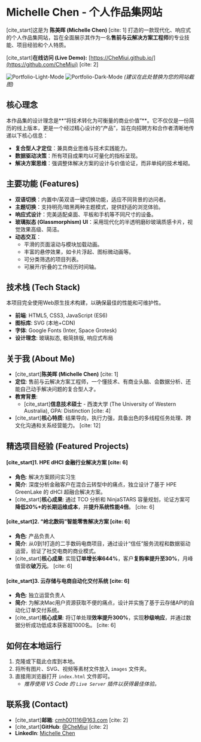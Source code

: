 # Michelle Chen - 个人作品集网站

[cite_start]这是为 **陈美晖 (Michelle Chen)** [cite: 1] 打造的一款现代化、响应式的个人作品集网站，旨在全面展示其作为一名**售前与云解决方案工程师**的专业技能、项目经验和个人特质。

[cite_start]**在线访问 (Live Demo):** [https://CheMiui.github.io/](https://github.com/CheMiui) [cite: 2]

![Portfolio-Light-Mode](images/screenshot-light.png)
![Portfolio-Dark-Mode](images/screenshot-dark.png)
*(建议在此处替换为您的网站截图)*

## 核心理念

本作品集的设计理念是**“将技术转化为可衡量的商业价值”**。它不仅仅是一份简历的线上版本，更是一个经过精心设计的“产品”，旨在向招聘方和合作者清晰地传递以下核心信息：
* **复合型人才定位**：兼具商业思维与技术实践能力。
* **数据驱动决策**：所有项目成果均以可量化的指标呈现。
* **解决方案思维**：强调整体解决方案的设计与价值论证，而非单纯的技术堆砌。

## 主要功能 (Features)

* **双语切换**：内置中/英双语一键切换功能，适应不同背景的访问者。
* **主题切换**：支持明亮/暗黑两种主题模式，提供舒适的浏览体验。
* **响应式设计**：完美适配桌面、平板和手机等不同尺寸的设备。
* **玻璃拟态 (Glassmorphism) UI**：采用现代化的半透明磨砂玻璃质感卡片，视觉效果高级、简洁。
* **动态交互**：
    * 平滑的页面滚动与模块加载动画。
    * 丰富的悬停效果，如卡片浮起、图标微动画等。
    * 可分类筛选的项目列表。
    * 可展开/折叠的工作经历时间轴。

## 技术栈 (Tech Stack)

本项目完全使用Web原生技术构建，以确保最佳的性能和可维护性。

* **前端**: HTML5, CSS3, JavaScript (ES6)
* **图标库**: SVG (本地+CDN)
* **字体**: Google Fonts (Inter, Space Grotesk)
* **设计理念**: 玻璃拟态, 极简排版, 响应式布局

## 关于我 (About Me)

* [cite_start]**陈美晖 (Michelle Chen)** [cite: 1]
* **定位**: 售前与云解决方案工程师，一个懂技术、有商业头脑、会数据分析、还能自己动手解决问题的复合型人才。
* **教育背景**:
    * [cite_start]**信息技术硕士** - 西澳大学 (The University of Western Australia), GPA: Distinction [cite: 4]
* [cite_start]**核心特质**: 结果导向，执行力强，具备出色的多线程任务处理、跨文化沟通和关系经营能力。 [cite: 12]

## 精选项目经验 (Featured Projects)

#### [cite_start]1. HPE dHCI 金融行业解决方案 [cite: 6]
* **角色**: 解决方案顾问实习生
* **简介**: 深度分析金融客户在混合云转型中的痛点，独立设计了基于 HPE GreenLake 的 dHCI 超融合解决方案。
* [cite_start]**核心成果**: 通过 TCO 分析和 NinjaSTARS 容量规划，论证方案可**降低20%+的长期运维成本**，并**提升系统性能4倍**。 [cite: 6]

#### [cite_start]2. “岭北数码”智能零售解决方案 [cite: 6]
* **角色**: 产品负责人
* **简介**: 从0到1打造的二手数码电商项目，通过设计“信任”服务流程和数据驱动运营，验证了社交电商的商业模式。
* [cite_start]**核心成果**: 实现**订单增长率644%**，客户**复购率提升至30%**，月峰值营收**破万元**。 [cite: 6]

#### [cite_start]3. 云存储与电商自动化交付系统 [cite: 6]
* **角色**: 独立运营负责人
* **简介**: 为解决Mac用户资源获取不便的痛点，设计并实施了基于云存储API的自动化订单交付系统。
* [cite_start]**核心成果**: 将订单处理**效率提升300%**，实现**秒级响应**，并通过数据分析成功低成本获客超1000名。 [cite: 6]

## 如何在本地运行

1.  克隆或下载此仓库到本地。
2.  将所有图片、SVG、视频等素材文件放入 `images` 文件夹。
3.  直接用浏览器打开 `index.html` 文件即可。
    * *推荐使用 VS Code 的 `Live Server` 插件以获得最佳体验。*

## 联系我 (Contact)

* [cite_start]**邮箱**: cmh001116@163.com [cite: 2]
* [cite_start]**GitHub**: [@CheMiui](https://github.com/CheMiui) [cite: 2]
* **LinkedIn**: [Michelle Chen](https://www.linkedin.com/in/michelle-chen-10921b385/)

